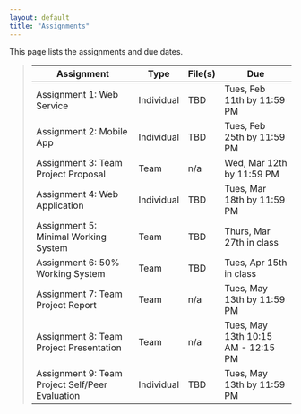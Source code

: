 ```yaml
---
layout: default
title: "Assignments"
---
```


This page lists the assignments and due dates.

> Assignment | Type | File(s) | Due
> ---------- | ---- | ------- | ---
> Assignment 1: Web Service | Individual | TBD | Tues, Feb 11th by 11:59 PM
> Assignment 2: Mobile App | Individual | TBD | Tues, Feb 25th by 11:59 PM
> Assignment 3: Team Project Proposal | Team | n/a | Wed, Mar 12th by 11:59 PM
> Assignment 4: Web Application | Individual | TBD | Tues, Mar 18th by 11:59 PM
> Assignment 5: Minimal Working System | Team | TBD | Thurs, Mar 27th in class
> Assignment 6: 50% Working System | Team | TBD | Tues, Apr 15th in class
> Assignment 7: Team Project Report | Team | n/a | Tues, May 13th by 11:59 PM
> Assignment 8: Team Project Presentation | Team | n/a | Tues, May 13th 10:15 AM - 12:15 PM
> Assignment 9: Team Project Self/Peer Evaluation | Individual | TBD | Tues, May 13th by 11:59 PM
